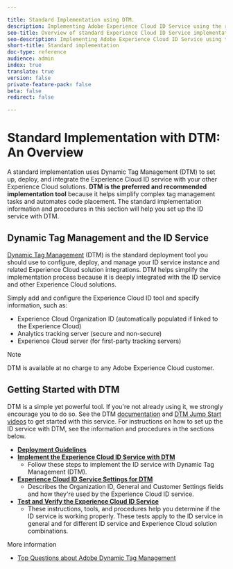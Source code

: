 ```yaml
---

title: Standard Implementation using DTM.
description: Implementing Adobe Experience Cloud ID Service using the recommended set up.
seo-title: Overview of standard Experience Cloud ID Service implementation.
seo-description: Implementing Adobe Experience Cloud ID Service using the recommended set up.
short-title: Standard implementation
doc-type: reference
audience: admin
index: true
translate: true
version: false
private-feature-pack: false
beta: false
redirect: false

---
```


<!--Meta Data Values

**Required Meta for search optimization and page data**

title: free text string

description: free text string

seo-title: free text string

seo-description: free text string

**Optional Meta for extended capabilities**

audience:
all (default), admin, developer, end-user
 
index: true (default), false
 
translate:
true (default), false
 
doc-type:
reference (default), tutorials

version:
false (default), Classic, Standard, 6.5, 6.4, 6.3, 6.2
 
private-feature-pack:
false (default), true
 
beta:
false (default), true
 
redirect:
false (default), pathname
-->

# Standard Implementation with DTM: An Overview

A standard implementation uses Dynamic Tag Management \(DTM\) to set up, deploy, and integrate the Experience Cloud ID service with your other Experience Cloud solutions. **DTM is the preferred and recommended implementation tool** because it helps simplify complex tag management tasks and automates code placement. The standard implementation information and procedures in this section will help you set up the ID service with DTM.

## Dynamic Tag Management and the ID Service

[Dynamic Tag Management](https://marketing.adobe.com/resources/help/en_US/dtm/) \(DTM\) is the standard deployment tool you should use to configure, deploy, and manage your ID service instance and related Experience Cloud solution integrations. DTM helps simplify the implementation process because it is deeply integrated with the ID service and other Experience Cloud solutions.

Simply add and configure the Experience Cloud ID tool and specify information, such as:

+ Experience Cloud Organization ID \(automatically populated if linked to the Experience Cloud\)
+ Analytics tracking server \(secure and non-secure\)
+ Experience Cloud server \(for first-party tracking servers\)

>[!NOTE]
>
>DTM is available at no charge to any Adobe Experience Cloud customer.

## Getting Started with DTM

DTM is a simple yet powerful tool. If you're not already using it, we strongly encourage you to do so. See the DTM [documentation](https://marketing.adobe.com/resources/help/en_US/dtm/c_overview.html) and [DTM Jump Start videos](https://marketing.adobe.com/resources/help/en_US/dtm/jump-start-videos.html) to get started with this service. For instructions on how to set up the ID service with DTM, see the information and procedures in the sections below.

+ **[Deployment Guidelines](mcvid-dtm-deployment.html)**
+ **[Implement the Experience Cloud ID Service with DTM](implementation-standard-dtm.md)**
    + Follow these steps to implement the ID service with Dynamic Tag Management \(DTM\).
+ **[Experience Cloud ID Service Settings for DTM](implementation-standard-dtm-settings.md)**
    + Describes the Organization ID, General and Customer Settings fields and how they're used by the Experience Cloud ID service.
+ **[Test and Verify the Experience Cloud ID Service](implementation-standard-test-verify.md)**
    + These instructions, tools, and procedures help you determine if the ID service is working properly. These tests apply to the ID service in general and for different ID service and Experience Cloud solution combinations.

More information

+ [Top Questions about Adobe Dynamic Tag Management](https://blogs.adobe.com/digitalmarketing/analytics/top-questions-dynamic-tag-management/)